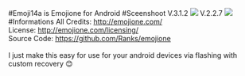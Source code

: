 #Emoji14a is Emojione for Android
#Sceenshoot
V.3.1.2
<img src="https://user-images.githubusercontent.com/16659307/34636134-8ec2aa14-f2cd-11e7-81f6-4221674c9ec6.jpg">
V.2.2.7
<img src="http://i.imgur.com/zrdso2W.png">
#Informations
All Credits: http://emojione.com/<br />
License: http://emojione.com/licensing/<br />
Source Code: https://github.com/Ranks/emojione
<br />
<br />
I just make this easy for use for your android devices via flashing with custom recovery 😊
